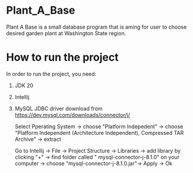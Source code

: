 # Plant_A_Base

Plant A Base is a small database program that is aming for user to choose desired garden plant at Washington State region. 

# How to run the project

In order to run the project, you need:

1. JDK 20
2. Intellij
3. MySQL JDBC driver download from https://dev.mysql.com/downloads/connector/j/

    Select Pperating System -> choose "Platform Indepedent" -> choose "Platform Independent (Architecture Independent), Compressed TAR Archive" -> extract
   
    Go to Intellij -> File -> Project Structure -> Libraries -> add library by clicking "+" -> find folder called " mysql-connector-j-8.1.0" on your computer -> choose "mysql-connector-j-8.1.0.jar"-> Apply -> Ok 
